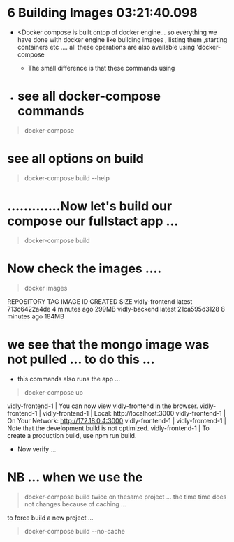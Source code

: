 # 6 Building Images          03:21:40.098     

- <Docker compose is built ontop of docker engine... so everything we have done with docker engine like building images , listing them ,starting containers etc .... all these operations are also available using 'docker-compose 
    - The small difference is that these commands using <docker-commands will apply to the whole application>


- # see all docker-compose commands 

> docker-compose


# see all options on build 

> docker-compose build --help


# .............Now let's build our compose our fullstact app ... 


> docker-compose build



# Now check the images .... 
> docker images

REPOSITORY       TAG       IMAGE ID       CREATED         SIZE
vidly-frontend   latest    713c6422a4de   4 minutes ago   299MB
vidly-backend    latest    21ca595d3128   8 minutes ago   184MB











# we see that the mongo image was not pulled ... to do this ... 
- this commands also runs the app ...


> docker-compose up

vidly-frontend-1  | You can now view vidly-frontend in the browser.
vidly-frontend-1  |
vidly-frontend-1  |   Local:            http://localhost:3000
vidly-frontend-1  |   On Your Network:  http://172.18.0.4:3000
vidly-frontend-1  |
vidly-frontend-1  | Note that the development build is not optimized.
vidly-frontend-1  | To create a production build, use npm run build.

- Now verify ... 






















# NB ... when we use the  
> docker-compose build 
twice on thesame project ... the time time does not changes because of caching ... 

to force build a new project ... 

> docker-compose build --no-cache